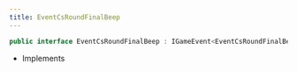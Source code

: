 ```yaml
---
title: EventCsRoundFinalBeep
---
```


```csharp
public interface EventCsRoundFinalBeep : IGameEvent<EventCsRoundFinalBeep>
```

- Implements

